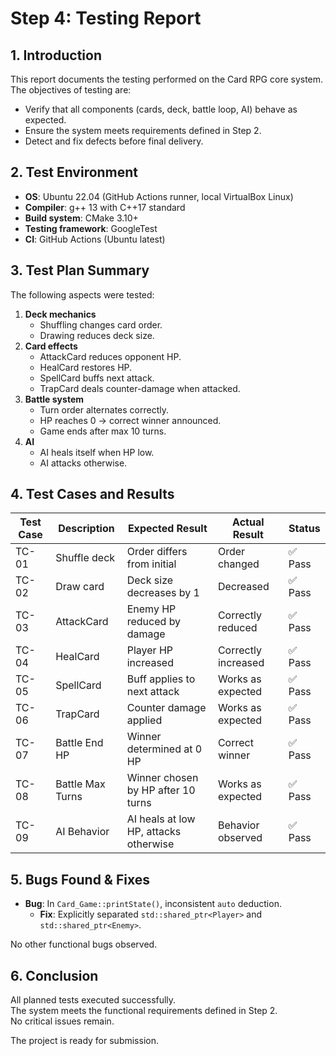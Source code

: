 # Step 4: Testing Report

## 1. Introduction
This report documents the testing performed on the Card RPG core system.
The objectives of testing are:
- Verify that all components (cards, deck, battle loop, AI) behave as expected.
- Ensure the system meets requirements defined in Step 2.
- Detect and fix defects before final delivery.

## 2. Test Environment
- **OS**: Ubuntu 22.04 (GitHub Actions runner, local VirtualBox Linux)
- **Compiler**: g++ 13 with C++17 standard
- **Build system**: CMake 3.10+
- **Testing framework**: GoogleTest
- **CI**: GitHub Actions (Ubuntu latest)

## 3. Test Plan Summary
The following aspects were tested:
1. **Deck mechanics**  
   - Shuffling changes card order.  
   - Drawing reduces deck size.  
2. **Card effects**  
   - AttackCard reduces opponent HP.  
   - HealCard restores HP.  
   - SpellCard buffs next attack.  
   - TrapCard deals counter-damage when attacked.  
3. **Battle system**  
   - Turn order alternates correctly.  
   - HP reaches 0 → correct winner announced.  
   - Game ends after max 10 turns.  
4. **AI**  
   - AI heals itself when HP low.  
   - AI attacks otherwise.  

## 4. Test Cases and Results
| Test Case | Description | Expected Result | Actual Result | Status |
|-----------|-------------|-----------------|---------------|--------|
| TC-01 | Shuffle deck | Order differs from initial | Order changed | ✅ Pass |
| TC-02 | Draw card | Deck size decreases by 1 | Decreased | ✅ Pass |
| TC-03 | AttackCard | Enemy HP reduced by damage | Correctly reduced | ✅ Pass |
| TC-04 | HealCard | Player HP increased | Correctly increased | ✅ Pass |
| TC-05 | SpellCard | Buff applies to next attack | Works as expected | ✅ Pass |
| TC-06 | TrapCard | Counter damage applied | Works as expected | ✅ Pass |
| TC-07 | Battle End HP | Winner determined at 0 HP | Correct winner | ✅ Pass |
| TC-08 | Battle Max Turns | Winner chosen by HP after 10 turns | Works as expected | ✅ Pass |
| TC-09 | AI Behavior | AI heals at low HP, attacks otherwise | Behavior observed | ✅ Pass |

## 5. Bugs Found & Fixes
- **Bug**: In `Card_Game::printState()`, inconsistent `auto` deduction.  
  - **Fix**: Explicitly separated `std::shared_ptr<Player>` and `std::shared_ptr<Enemy>`.  

No other functional bugs observed.

## 6. Conclusion
All planned tests executed successfully.  
The system meets the functional requirements defined in Step 2.  
No critical issues remain.  

The project is ready for submission.
